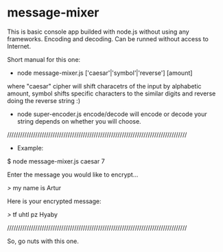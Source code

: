 # message-mixer
This is basic console app builded with node.js without using any frameworks. Encoding and decoding. Can be runned without access to Internet.

Short manual for this one:

- node message-mixer.js ['caesar'|'symbol'|'reverse'] [amount]

where "caesar" cipher will shift characetrs of the input by alphabetic amount, symbol shifts specific characters to the similar digits and reverse doing the reverse string :)

- node super-encoder.js encode/decode will encode or decode your string depends on whether you will choose.
  
///////////////////////////////////////////////////////////////////////////////////
- Example:

$ node message-mixer.js caesar 7

Enter the message you would like to encrypt...

*>* my name is Artur

Here is your encrypted message:

*>* tf uhtl pz Hyaby

///////////////////////////////////////////////////////////////////////////////////

So, go nuts with this one.
